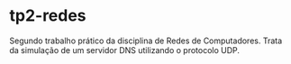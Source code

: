 # tp2-redes
Segundo trabalho prático da disciplina de Redes de Computadores. Trata da simulação de um servidor DNS utilizando o protocolo UDP.

